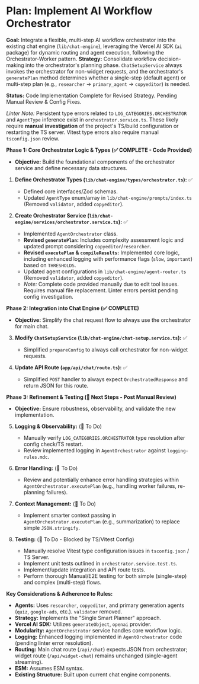 # Plan: Implement AI Workflow Orchestrator

**Goal:** Integrate a flexible, multi-step AI workflow orchestrator into the existing chat engine (`lib/chat-engine`), leveraging the Vercel AI SDK (`ai` package) for dynamic routing and agent execution, following the Orchestrator-Worker pattern. **Strategy:** Consolidate workflow decision-making into the orchestrator's planning phase. `ChatSetupService` always invokes the orchestrator for non-widget requests, and the orchestrator's `generatePlan` method determines whether a single-step (default agent) or multi-step plan (e.g., `researcher` -> `primary_agent` -> `copyeditor`) is needed.

**Status:** Code Implementation Complete for Revised Strategy. Pending Manual Review & Config Fixes.

*Linter Note:* Persistent type errors related to `LOG_CATEGORIES.ORCHESTRATOR` and `AgentType` inference exist in `orchestrator.service.ts`. These likely require **manual investigation** of the project's TS/build configuration or restarting the TS server. Vitest type errors also require manual `tsconfig.json` review.

**Phase 1: Core Orchestrator Logic & Types (✅ COMPLETE - Code Provided)**

*   **Objective:** Build the foundational components of the orchestrator service and define necessary data structures.

1.  **Define Orchestrator Types (`lib/chat-engine/types/orchestrator.ts`):** ✅
    *   Defined core interfaces/Zod schemas.
    *   Updated `AgentType` enum/array in `lib/chat-engine/prompts/index.ts` (Removed `validator`, added `copyeditor`).

2.  **Create Orchestrator Service (`lib/chat-engine/services/orchestrator.service.ts`):** ✅
    *   Implemented `AgentOrchestrator` class.
    *   **Revised `generatePlan`:** Includes complexity assessment logic and updated prompt considering `copyeditor`/`researcher`.
    *   **Revised `executePlan` & `compileResults`:** Implemented core logic, including enhanced logging with performance flags (`slow`, `important`) based on `THRESHOLDS`.
    *   Updated agent configurations in `lib/chat-engine/agent-router.ts` (Removed `validator`, added `copyeditor`).
    *   *Note:* Complete code provided manually due to edit tool issues. Requires manual file replacement. Linter errors persist pending config investigation.

**Phase 2: Integration into Chat Engine (✅ COMPLETE)**

*   **Objective:** Simplify the chat request flow to always use the orchestrator for main chat.

3.  **Modify `ChatSetupService` (`lib/chat-engine/chat-setup.service.ts`):** ✅
    *   Simplified `prepareConfig` to always call orchestrator for non-widget requests.

4.  **Update API Route (`app/api/chat/route.ts`):** ✅
    *   Simplified `POST` handler to always expect `OrchestratedResponse` and return JSON for this route.

**Phase 3: Refinement & Testing (📝 Next Steps - Post Manual Review)**

*   **Objective:** Ensure robustness, observability, and validate the new implementation.

5.  **Logging & Observability:** (📝 To Do)
    *   Manually verify `LOG_CATEGORIES.ORCHESTRATOR` type resolution after config check/TS restart.
    *   Review implemented logging in `AgentOrchestrator` against `logging-rules.mdc`.

6.  **Error Handling:** (📝 To Do)
    *   Review and potentially enhance error handling strategies within `AgentOrchestrator.executePlan` (e.g., handling worker failures, re-planning failures).

7.  **Context Management:** (📝 To Do)
    *   Implement smarter context passing in `AgentOrchestrator.executePlan` (e.g., summarization) to replace simple `JSON.stringify`.

8.  **Testing:** (📝 To Do - Blocked by TS/Vitest Config)
    *   Manually resolve Vitest type configuration issues in `tsconfig.json` / TS Server.
    *   Implement unit tests outlined in `orchestrator.service.test.ts`.
    *   Implement/update integration and API route tests.
    *   Perform thorough Manual/E2E testing for both simple (single-step) and complex (multi-step) flows.

**Key Considerations & Adherence to Rules:**

*   **Agents:** Uses `researcher`, `copyeditor`, and primary generation agents (`quiz`, `google-ads`, etc.). `validator` removed.
*   **Strategy:** Implements the "Single Smart Planner" approach.
*   **Vercel AI SDK:** Utilizes `generateObject`, `openai` provider.
*   **Modularity:** `AgentOrchestrator` service handles core workflow logic.
*   **Logging:** Enhanced logging implemented in `AgentOrchestrator` code (pending linter error resolution).
*   **Routing:** Main chat route (`/api/chat`) expects JSON from orchestrator; widget route (`/api/widget-chat`) remains unchanged (single-agent streaming).
*   **ESM:** Assumes ESM syntax.
*   **Existing Structure:** Built upon current chat engine components.